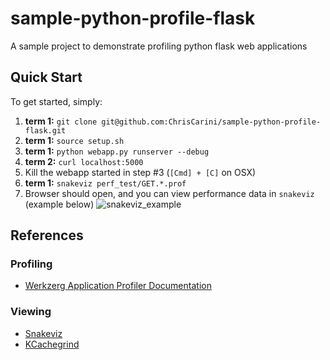 # sample-python-profile-flask
A sample project to demonstrate profiling python flask web applications 


## Quick Start
To get started, simply:
1) **term 1:** `git clone git@github.com:ChrisCarini/sample-python-profile-flask.git`
2) **term 1:** `source setup.sh`
3) **term 1:** `python webapp.py runserver --debug`
4) **term 2:** `curl localhost:5000`
5) Kill the webapp started in step #3 (`[Cmd] + [C]` on OSX)
6) **term 1:** `snakeviz perf_test/GET.*.prof`
7) Browser should open, and you can view performance data in `snakeviz`  (example below)
![snakeviz_example](https://user-images.githubusercontent.com/6374067/38844999-ae9c48e6-41aa-11e8-891d-109c3cfc2e10.png)


## References
### Profiling
* [Werkzerg Application Profiler Documentation](http://werkzeug.pocoo.org/docs/0.14/contrib/profiler/)
### Viewing
* [Snakeviz](https://jiffyclub.github.io/snakeviz/)
* [KCachegrind](https://kcachegrind.github.io/html/Home.html)